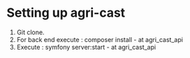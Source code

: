 # Setting up agri-cast
1.  Git clone.
2.  For back end execute : composer install - at agri_cast_api
3.  Execute : symfony server:start - at agri_cast_api 

